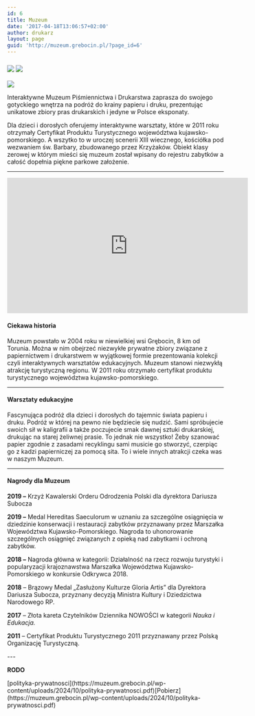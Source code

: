```yaml
---
id: 6
title: Muzeum
date: '2017-04-18T13:06:57+02:00'
author: drukarz
layout: page
guid: 'http://muzeum.grebocin.pl/?page_id=6'
---
```


### <span style="color: #008080;">![](http://muzeum.grebocin.pl/wp-content/uploads/2021/09/IMG_5012-768x1024.jpeg) ![](http://muzeum.grebocin.pl/wp-content/uploads/2021/09/IMG_5013-768x1024.jpeg)</span>

![](http://muzeum.grebocin.pl/wp-content/uploads/2024/01/IMG_6944.jpg)

<div class="x11i5rnm xat24cr x1mh8g0r x1vvkbs xtlvy1s x126k92a"><div dir="auto">Interaktywne Muzeum Piśmiennictwa i Drukarstwa zaprasza do swojego gotyckiego wnętrza na podróż do krainy papieru i druku, prezentując unikatowe zbiory pras drukarskich i jedyne w Polsce eksponaty.

Dla dzieci i dorosłych oferujemy interaktywne warsztaty, które w 2011 roku otrzymały Certyfikat Produktu Turystycznego województwa kujawsko-pomorskiego. A wszytko to w uroczej scenerii XIII wiecznego, kościółka pod wezwaniem św. Barbary, zbudowanego przez Krzyżaków. Obiekt klasy zerowej w którym mieści się muzeum został wpisany do rejestru zabytków a całość dopełnia piękne parkowe założenie.

---

<iframe allowfullscreen="allowfullscreen" frameborder="0" height="315" loading="lazy" src="https://www.youtube.com/embed/ppOB-SE6D0Q" width="560"></iframe>

#### Ciekawa historia

<span class="color_15">Muzeum powstało w 2004 roku w niewielkiej wsi Grębocin, 8 km od Torunia. </span><span class="color_15">Można w nim obejrzeć niezwykłe prywatne zbiory związane z papiernictwem i drukarstwem w wyjątkowej formie prezentowania kolekcji czyli interaktywnych warsztatów edukacyjnych.</span><span class="color_15"> Muzeum stanowi niezwykłą atrakcję turystyczną regionu. </span><span class="color_15">W 2011 roku otrzymało certyfikat produktu turystycznego województwa kujawsko-pomorskiego.  
</span>

---

#### Warsztaty edukacyjne

<span class="color_15">Fascynująca podróż dla dzieci i dorosłych do tajemnic świata papieru i druku. Podróż w której na pewno nie będziecie się nudzić. Sami spróbujecie swoich sił w kaligrafii a także poczujecie smak dawnej sztuki drukarskiej, drukując na starej żeliwnej prasie. </span><span class="color_15">To jednak nie wszystko! Żeby szanować papier zgodnie z zasadami recyklingu sami musicie go stworzyć, czerpiąc go z kadzi papierniczej za pomocą sita. To i wiele innych atrakcji czeka was </span><span class="color_15">w naszym Muzeum.</span>

---

#### Nagrody dla Muzeum

**2019 –** Krzyż Kawalerski Orderu Odrodzenia Polski dla dyrektora Dariusza Subocza

**2019 –** Medal Hereditas Saeculorum w uznaniu za szczególne osiągnięcia w dziedzinie konserwacji i restauracji zabytków przyznawany przez Marszałka Województwa Kujawsko-Pomorskiego. Nagroda to uhonorowanie szczególnych osiągnięć związanych z opieką nad zabytkami i ochroną zabytków.

**2018 –** Nagroda główna w kategorii: Działalność na rzecz rozwoju turystyki i popularyzacji krajoznawstwa Marszałka Województwa Kujawsko-Pomorskiego w konkursie Odkrywca 2018.

**2018** – Brązowy Medal „Zasłużony Kulturze Gloria Artis” dla Dyrektora Dariusza Subocza, przyznany decyzją Ministra Kultury i Dziedzictwa Narodowego RP.

<span class="color_15">**2017** – Złota kareta Czytelników Dziennika NOWOŚCI w kategorii *Nauka i Edukacja.*</span>

**2011** – Certyfikat Produktu Turystycznego 2011 przyznawany przez Polską Organizację Turystyczną.

</div></div>---

**RODO**

<div class="wp-block-file">[polityka-prywatnosci](https://muzeum.grebocin.pl/wp-content/uploads/2024/10/polityka-prywatnosci.pdf)[Pobierz](https://muzeum.grebocin.pl/wp-content/uploads/2024/10/polityka-prywatnosci.pdf)</div>